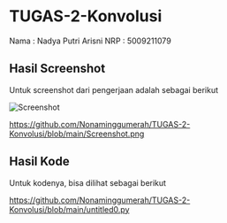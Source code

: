 # TUGAS-2-Konvolusi

Nama : Nadya Putri Arisni
NRP : 5009211079

## Hasil Screenshot

Untuk screenshot dari pengerjaan adalah sebagai berikut

![Screenshot](https://github.com/Nonaminggumerah/TUGAS-2-Konvolusi/assets/81939889/7cc70acd-59ab-40b5-80e5-7b1390d8bf98)


https://github.com/Nonaminggumerah/TUGAS-2-Konvolusi/blob/main/Screenshot.png

## Hasil Kode

Untuk kodenya, bisa dilihat sebagai berikut

https://github.com/Nonaminggumerah/TUGAS-2-Konvolusi/blob/main/untitled0.py

